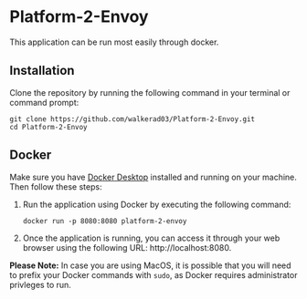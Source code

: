 # Platform-2-Envoy

This application can be run most easily through docker.

## Installation
Clone the repository by running the following command in your terminal or command prompt:
```
git clone https://github.com/walkerad03/Platform-2-Envoy.git
cd Platform-2-Envoy
```

## Docker

Make sure you have [Docker Desktop][dd] installed and running on your machine. Then follow these steps:

1. Run the application using Docker by executing the following command:
    ```
    docker run -p 8080:8080 platform-2-envoy
    ```
2. Once the application is running, you can access it through your web browser using the following URL: http://localhost:8080.

**Please Note:** In case you are using MacOS, it is possible that you will need to prefix your Docker commands with `sudo`, as Docker requires administrator privleges to run.


[dd]:[https://www.docker.com/products/docker-desktop/]
